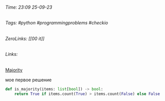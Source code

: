 ###### Time: 23:09  25-09-23  
###### Tags: #python #programmingproblems #checkio 
###### ZeroLinks: [[00 it]]
###### Links: 

[Majority](https://py.checkio.org/ru/mission/majority/)

мое первое решение

```python
def is_majority(items: list[bool]) -> bool:
    return True if items.count(True) > items.count(False) else False
```